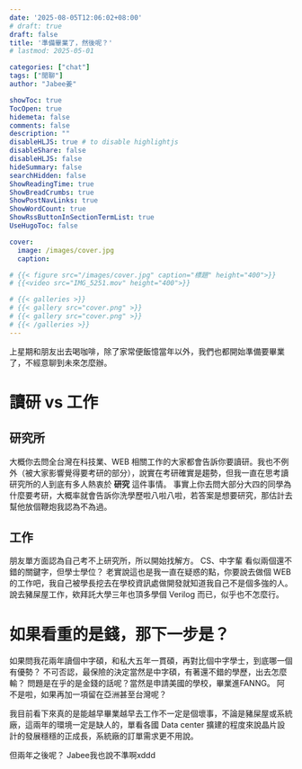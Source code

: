 ```yaml
---
date: '2025-08-05T12:06:02+08:00'
# draft: true
draft: false
title: '準備畢業了，然後呢？'
# lastmod: 2025-05-01

categories: ["chat"]
tags: ["閒聊"]
author: "Jabee姜"

showToc: true
TocOpen: true
hidemeta: false
comments: false
description: ""
disableHLJS: true # to disable highlightjs
disableShare: false
disableHLJS: false
hideSummary: false
searchHidden: false
ShowReadingTime: true
ShowBreadCrumbs: true
ShowPostNavLinks: true
ShowWordCount: true
ShowRssButtonInSectionTermList: true
UseHugoToc: false

cover:
  image: /images/cover.jpg
  caption: 

# {{< figure src="/images/cover.jpg" caption="標題" height="400">}}
# {{<video src="IMG_5251.mov" height="400">}}

# {{< galleries >}}
# {{< gallery src="cover.png" >}}
# {{< gallery src="cover.png" >}}
# {{< /galleries >}}
---
```


上星期和朋友出去喝咖啡，除了家常便飯憶當年以外，我們也都開始準備要畢業了，不經意聊到未來怎麼辦。


# 讀研 vs 工作

## 研究所

大概你去問全台灣在科技業、WEB 相關工作的大家都會告訴你要讀研。我也不例外（被大家影響覺得要考研的部分），說實在考研確實是趨勢，但我一直在思考讀研究所的人到底有多人熱衷於 **研究** 這件事情。
事實上你去問大部分大四的同學為什麼要考研，大概率就會告訴你洗學歷啦八啦八啦，若答案是想要研究，那估計去幫他放個鞭炮我認為不為過。

## 工作

朋友單方面認為自己考不上研究所，所以開始找解方。
CS、中字輩 看似兩個還不錯的關鍵字，但學士學位？ 老實說這也是我一直在疑惑的點，你要說去做個 WEB 的工作吧，我自己被學長挖去在學校資訊處做開發就知道我自己不是個多強的人。說去豬屎屋工作，欸拜託大學三年也頂多學個 Verilog 而已，似乎也不怎麼行。


# 如果看重的是錢，那下一步是？

如果問我花兩年讀個中字碩，和私大五年一貫碩，再對比個中字學士，到底哪一個有優勢？
不可否認，最保險的決定當然是中字碩，有著還不錯的學歷，出去怎麼輸？ 
問題是在乎的是金錢的話呢？當然是申請美國的學校，畢業進FANNG。
阿不是啦，如果再加一項留在亞洲甚至台灣呢？

我目前看下來真的是能越早畢業越早去工作不一定是個壞事，不論是豬屎屋或系統廠，這兩年的環境一定是缺人的，單看各國 Data center 擴建的程度來說晶片設計的發展穩穩的正成長，系統廠的訂單需求更不用說。

但兩年之後呢？ Jabee我也說不準啊xddd